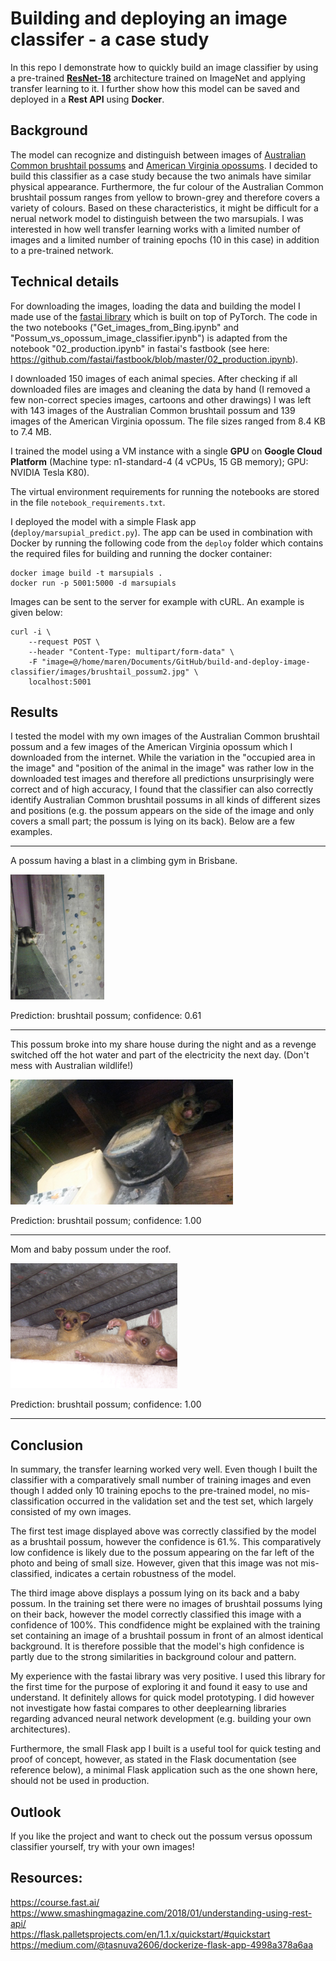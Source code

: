 # Building and deploying an image classifer - a case study

In this repo I demonstrate how to quickly build an image classifier by using a pre-trained [**ResNet-18**](https://arxiv.org/abs/1512.03385) architecture trained on ImageNet and applying transfer learning to it. I further show how this model can be saved and deployed in a **Rest API** using **Docker**.

## Background
The model can recognize and distinguish between images of [Australian Common brushtail possums](https://en.wikipedia.org/wiki/Common_brushtail_possum) and [American Virginia opossums](https://en.wikipedia.org/wiki/Virginia_opossum). I decided to build this classifier as a case study because the two animals have similar physical appearance. Furthermore, the fur colour of the Australian Common brushtail possum ranges from yellow to brown-grey and therefore covers a variety of colours. Based on these characteristics, it might be difficult for a nerual network model to distinguish between the two marsupials. I was interested in how well transfer learning works with a limited number of images and a limited number of training epochs (10 in this case) in addition to a pre-trained network.

## Technical details
For downloading the images, loading the data and building the model I made use of the [fastai library](https://docs.fast.ai/) which is built on top of PyTorch. The code in the two notebooks ("Get_images_from_Bing.ipynb" and "Possum_vs_opossum_image_classifier.ipynb") is adapted from the notebook "02_production.ipynb" in fastai's fastbook (see here: https://github.com/fastai/fastbook/blob/master/02_production.ipynb).

I downloaded 150 images of each animal species. After checking if all downloaded files are images and cleaning the data by hand (I removed a few non-correct species images, cartoons and other drawings) I was left with 143 images of the Australian Common brushtail possum and 139 images of the American Virginia opossum. The file sizes ranged from 8.4 KB to 7.4 MB.

I trained the model using a VM instance with a single **GPU** on **Google Cloud Platform** (Machine type: n1-standard-4 (4 vCPUs, 15 GB memory); GPU: NVIDIA Tesla K80).

The virtual environment requirements for running the notebooks are stored in the file `notebook_requirements.txt`.

I deployed the model with a simple Flask app (`deploy/marsupial_predict.py`). The app can be used in combination with Docker by running the following code from the `deploy` folder which contains the required files for building and running the docker container:

```
docker image build -t marsupials .
docker run -p 5001:5000 -d marsupials
```

Images can be sent to the server for example with cURL. An example is given below:

```
curl -i \
    --request POST \
    --header "Content-Type: multipart/form-data" \
    -F "image=@/home/maren/Documents/GitHub/build-and-deploy-image-classifier/images/brushtail_possum2.jpg" \
    localhost:5001
```

## Results
I tested the model with my own images of the Australian Common brushtail possum and a few images of the American Virginia opossum which I downloaded from the internet.
While the variation in the "occupied area in the image" and "position of the animal in the image" was rather low in the downloaded test images and therefore all predictions unsurprisingly were correct and of high accuracy, I found that the classifier can also correctly identify Australian Common brushtail possums in all kinds of different sizes and positions (e.g. the possum appears on the side of the image and only covers a small part; the possum is lying on its back). Below are a few examples.

---

A possum having a blast in a climbing gym in Brisbane.

<img src="images/brushtail_possum2.jpg" alt="drawing" height="200"/>

Prediction: brushtail possum; confidence: 0.61

---

This possum broke into my share house during the night and as a revenge switched off the hot water and part of the electricity the next day. (Don't mess with Australian wildlife!)

<img src="images/brushtail_possum6.jpg" alt="drawing" height="200"/>

Prediction: brushtail possum; confidence: 1.00

---

Mom and baby possum under the roof.

<img src="images/brushtail_possum10.jpg" alt="drawing" height="200"/>

Prediction: brushtail possum; confidence: 1.00

---

## Conclusion

In summary, the transfer learning worked very well. Even though I built the classifier with a comparatively small number of training images and even though I added only 10 training epochs to the pre-trained model, no mis-classification occurred in the validation set and the test set, which largely consisted of my own images.

The first test image displayed above was correctly classified by the model as a brushtail possum, however the confidence is 61.%. This comparatively low confidence is likely due to the possum appearing on the far left of the photo and being of small size. However, given that this image was not mis-classified, indicates a certain robustness of the model.

The third image above displays a possum lying on its back and a baby possum. In the training set there were no images of brushtail possums lying on their back, however the model correctly classified this image with a confidence of 100%. This condfidence might be explained with the training set containing an image of a brushtail possum in front of an almost identical background. It is therefore possible that the model's high confidence is partly due to the strong similarities in background colour and pattern.

My experience with the fastai library was very positive. I used this library for the first time for the purpose of exploring it and found it easy to use and understand. It definitely allows for quick model prototyping. I did however not investigate how fastai compares to other deeplearning libraries regarding advanced neural network development (e.g. building your own architectures).

Furthermore, the small Flask app I built is a useful tool for quick testing and proof of concept, however, as stated in the Flask documentation (see reference below), a minimal Flask application such as the one shown here, should not be used in production.

## Outlook
If you like the project and want to check out the possum versus opossum classifier yourself, try with your own images!

## Resources: 
https://course.fast.ai/ <br>
https://www.smashingmagazine.com/2018/01/understanding-using-rest-api/ <br>
https://flask.palletsprojects.com/en/1.1.x/quickstart/#quickstart <br>
https://medium.com/@tasnuva2606/dockerize-flask-app-4998a378a6aa

